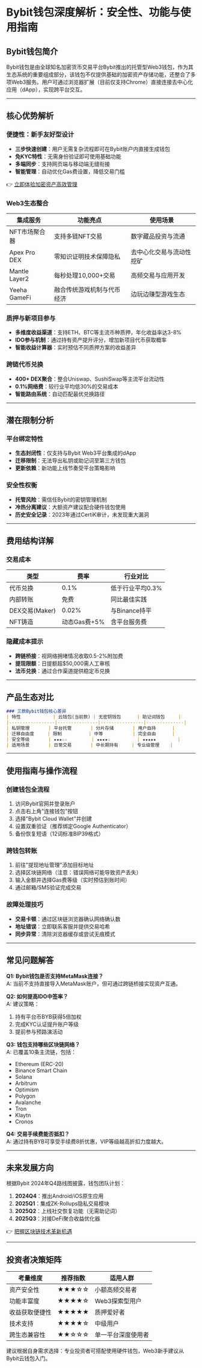 # Bybit钱包深度解析：安全性、功能与使用指南

## Bybit钱包简介

Bybit钱包是由全球知名加密货币交易平台Bybit推出的托管型Web3钱包，作为其生态系统的重要组成部分，该钱包不仅提供基础的加密资产存储功能，还整合了多项Web3服务。用户可通过浏览器扩展（目前仅支持Chrome）直接连接去中心化应用（dApp），实现跨平台交互。

---

## 核心优势解析

### 便捷性：新手友好型设计
- **三步快速创建**：用户无需复杂流程即可在Bybit账户内直接生成钱包
- **免KYC特性**：无需身份验证即可使用基础功能
- **多端同步**：支持网页端与移动端无缝衔接
- **智能管理**：自动优化Gas费设置，降低交易门槛

👉 [立即体验加密资产高效管理](https://bit.ly/okx_welcome)

### Web3生态整合
| 集成服务        | 功能亮点                      | 使用场景                  |
|-----------------|-----------------------------|-------------------------|
| NFT市场聚合器   | 支持多链NFT交易               | 数字藏品投资与流通       |
| Apex Pro DEX    | 零知识证明技术保障隐私         | 去中心化交易与流动性挖矿 |
| Mantle Layer2   | 每秒处理10,000+交易           | 高频交易与应用开发       |
| Yeeha GameFi    | 融合传统游戏机制与代币经济    | 边玩边赚型游戏生态       |

### 质押与新项目参与
- **多维度收益渠道**：支持ETH、BTC等主流币种质押，年化收益率达3-8%
- **IDO参与机制**：通过持有资产提升评分，增加新项目代币获取概率
- **智能收益计算器**：实时预估不同质押方案的收益差异

### 跨链代币兑换
- **400+ DEX聚合**：整合Uniswap、SushiSwap等主流平台流动性
- **0.1%网络费**：较行业平均低30%的交易成本
- **智能路由系统**：自动匹配最优兑换路径

---

## 潜在限制分析

### 平台绑定特性
- **生态封闭性**：仅支持与Bybit Web3平台集成的dApp
- **迁移限制**：无法导出私钥或助记词至第三方钱包
- **更新依赖**：新功能上线节奏受平台策略影响

### 安全性权衡
- **托管风险**：需信任Bybit的密钥管理机制
- **冷热分离建议**：大额资产建议配合硬件钱包使用
- **历史安全记录**：2023年通过CertiK审计，未发现重大漏洞

---

## 费用结构详解

### 交易成本
| 类型           | 费率          | 行业对比       |
|----------------|--------------|--------------|
| 代币兑换       | 0.1%         | 低于行业平均0.3% |
| 内部转账       | 免费          | 同比最佳实践   |
| DEX交易(Maker) | 0.02%        | 与Binance持平  |
| NFT铸造        | 动态Gas费+5% | 含平台服务费   |

### 隐藏成本提示
- **跨链桥接**：视网络拥堵情况收取0.5-2%附加费
- **提现限额**：日提额超$50,000需人工审核
- **法币兑换**：通过合作渠道提供稳定币兑换

---

## 产品生态对比

```markdown
### 三款Bybit钱包核心差异
| 特性            | 云钱包(当前款) | 无密钥钱包      | 助记词钱包     |
|-----------------|---------------|----------------|--------------|
| 私钥管理       | 平台托管       | 分片存储       | 用户自持      |
| 迁移自由度     | 限制          | 中等           | 完全自由      |
| 安全等级       | ★★★☆☆         | ★★★★☆          | ★★★★★        |
| 适用场景       | 日常交易       | 中长期持有     | 专业级管理    |
```

---

## 使用指南与操作流程

### 创建钱包全流程
1. 访问Bybit官网并登录账户
2. 点击右上角"连接钱包"按钮
3. 选择"Bybit Cloud Wallet"并创建
4. 设置双重验证（推荐绑定Google Authenticator）
5. 备份恢复短语（12词标准BIP39格式）

### 跨钱包转账
1. 前往"提现地址管理"添加目标地址
2. 选择区块链网络（注意：错误网络可能导致资产丢失）
3. 输入金额并选择Gas费等级（实时预估到账时间）
4. 通过邮箱/SMS验证完成交易

### 故障处理技巧
- **交易卡顿**：通过区块链浏览器确认网络确认数
- **地址错误**：立即联系客服并提供交易哈希
- **同步异常**：清除浏览器缓存或尝试无痕模式

---

## 常见问题解答

**Q1: Bybit钱包是否支持MetaMask连接？**  
A: 当前不支持直接导入MetaMask账户，但可通过跨链桥接实现资产互通。

**Q2: 如何提高IDO中签率？**  
A: 建议策略：
1. 持有平台币BYB获得5倍加权
2. 完成KYC认证提升账户等级
3. 提前参与预路演活动

**Q3: 钱包支持哪些区块链网络？**  
A: 已覆盖10条主流链，包括：
- Ethereum (ERC-20)
- Binance Smart Chain
- Solana
- Arbitrum
- Optimism
- Polygon
- Avalanche
- Tron
- Klaytn
- Cronos

**Q4: 交易手续费能否抵扣？**  
A: 通过持有BYB可享受手续费8折优惠，VIP等级越高折扣力度越大。

---

## 未来发展方向

根据Bybit 2024年Q4路线图披露，钱包团队计划：
1. **2024Q4**：推出Android/iOS原生应用
2. **2025Q1**：集成ZK-Rollups隐私交易模块
3. **2025Q2**：上线社交恢复功能（无需助记词）
4. **2025Q3**：对接DeFi聚合收益优化器

👉 [把握区块链技术革新机遇](https://bit.ly/okx_welcome)

---

## 投资者决策矩阵

| 考量维度       | 推荐指数 | 适用人群                |
|----------------|----------|-----------------------|
| 资产安全性     | ★★★☆☆    | 小额高频交易者          |
| 功能丰富度     | ★★★★☆    | Web3探索型用户          |
| 收益获取便捷性 | ★★★★★    | 质押爱好者              |
| 技术支持       | ★★★★☆    | 中级用户                |
| 跨生态兼容性   | ★★☆☆☆    | 单一平台深度使用者      |

建议根据自身需求选择：专业投资者可搭配使用硬件钱包，Web3新手建议从Bybit云钱包入门。